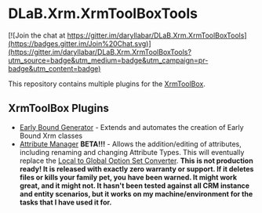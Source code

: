 # DLaB.Xrm.XrmToolBoxTools

[![Join the chat at https://gitter.im/daryllabar/DLaB.Xrm.XrmToolBoxTools](https://badges.gitter.im/Join%20Chat.svg)](https://gitter.im/daryllabar/DLaB.Xrm.XrmToolBoxTools?utm_source=badge&utm_medium=badge&utm_campaign=pr-badge&utm_content=badge)

This repository contains multiple plugins for the [XrmToolBox](https://www.XrmToolBox.com).  

## XrmToolBox Plugins
* [Early Bound Generator](https://github.com/daryllabar/DLaB.Xrm.XrmToolBoxTools/wiki/Early-Bound-Generator) - Extends and automates the creation of Early Bound Xrm classes
* [Attribute Manager](https://github.com/daryllabar/DLaB.Xrm.XrmToolBoxTools/wiki/Attribute-Manager) **BETA!!!** - Allows the addition/editing of attributes, including renaming and changing Attribute Types.  This will eventually replace the [Local to Global Option Set Converter](https://xrmoptionsetconverter.codeplex.com/).  **This is not production ready!  It is released with exactly zero warranty or support. If it deletes files or kills your family pet, you have been warned. It might work great, and it might not. It hasn't been tested against all CRM instance and entity scenarios, but it works on my machine/environment for the tasks that I have used it for.**
